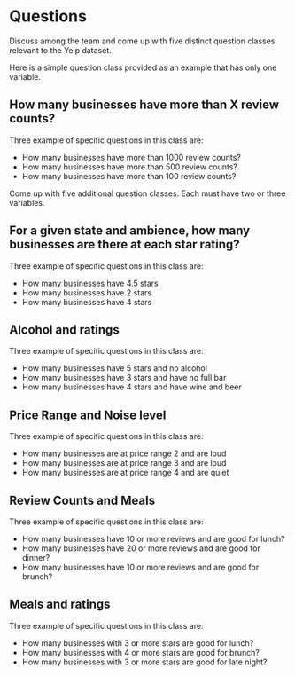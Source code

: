 # Questions

Discuss among the team and come up with five distinct question classes
relevant to the Yelp dataset.

Here is a simple question class provided as an example that has only one
variable.

## How many businesses have more than X review counts?
Three example of specific questions in this class are:
* How many businesses have more than 1000 review counts?
* How many businesses have more than 500 review counts?
* How many businesses have more than 100 review counts?

Come up with five additional question classes. Each must have two or three
variables.

## For a given state and ambience, how many businesses are there at each star rating?
Three example of specific questions in this class are:
* How many businesses have 4.5 stars
* How many businesses have 2 stars
* How many businesses have 4 stars

## Alcohol and ratings
Three example of specific questions in this class are:
* How many businesses have 5 stars and no alcohol
* How many businesses have 3 stars and have no full bar
* How many businesses have 4 stars and have wine and beer
## Price Range and Noise level
Three example of specific questions in this class are:
* How many businesses are at price range 2 and are loud
*  How many businesses are at price range 3 and are loud
*  How many businesses are at price range 4 and are quiet

## Review Counts and Meals
Three example of specific questions in this class are:
* How many businesses have 10 or more reviews and are good for lunch?
* How many businesses have 20 or more reviews and are good for dinner?
* How many businesses have 10 or more reviews and are good for brunch?

##  Meals and ratings
Three example of specific questions in this class are:
* How many businesses with 3 or more stars  are good for lunch?
* How many businesses with 4 or more stars  are good for brunch?
* How many businesses with 3 or more stars  are good for late night?